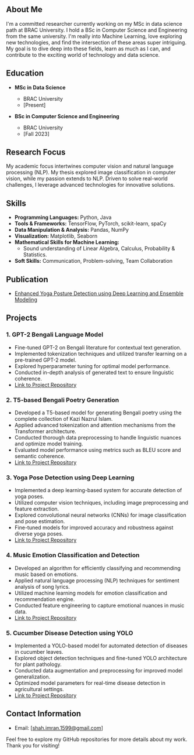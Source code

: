 ## About Me
I'm a committed researcher currently working on my MSc in data science path at BRAC University. I hold a BSc in Computer Science and Engineering from the same university. I'm really into Machine Learning, love exploring new technologies, and find the intersection of these areas super intriguing. My goal is to dive deep into these fields, learn as much as I can, and contribute to the exciting world of technology and data science.

## Education
- **MSc in Data Science**
  - BRAC University
  - [Present]

- **BSc in Computer Science and Engineering**
  - BRAC University
  - [Fall 2023]


## Research Focus
My academic focus intertwines computer vision and natural language processing (NLP). My thesis explored image classification in computer vision, while my passion extends to NLP. Driven to solve real-world challenges, I leverage advanced technologies for innovative solutions.

## Skills
- **Programming Languages:** Python, Java
- **Tools & Frameworks:** TensorFlow, PyTorch, scikit-learn, spaCy
- **Data Manipulation & Analysis:** Pandas, NumPy
- **Visualization:** Matplotlib, Seaborn
- **Mathematical Skills for Machine Learning:**
  - Sound understanding of Linear Algebra, Calculus, Probability & Statistics.
- **Soft Skills:** Communication, Problem-solving, Team Collaboration


## Publication
- [Enhanced Yoga Posture Detection using Deep Learning and Ensemble Modeling](https://doi.org/10.1109/ICECCME57830.2023.10252764)




## Projects

### 1. GPT-2 Bengali Language Model
- Fine-tuned GPT-2 on Bengali literature for contextual text generation.
- Implemented tokenization techniques and utilized transfer learning on a pre-trained GPT-2 model.
- Explored hyperparameter tuning for optimal model performance.
- Conducted in-depth analysis of generated text to ensure linguistic coherence.
- [Link to Project Repository](https://github.com/Kyzu07/bengali_literature_gpt2_custom)

### 2. T5-based Bengali Poetry Generation
- Developed a T5-based model for generating Bengali poetry using the complete collection of Kazi Nazrul Islam.
- Applied advanced tokenization and attention mechanisms from the Transformer architecture.
- Conducted thorough data preprocessing to handle linguistic nuances and optimize model training.
- Evaluated model performance using metrics such as BLEU score and semantic coherence.
- [Link to Project Repository](https://github.com/Kyzu07/bengali_poem_t5_custom)

### 3. Yoga Pose Detection using Deep Learning
- Implemented a deep learning-based system for accurate detection of yoga poses.
- Utilized computer vision techniques, including image preprocessing and feature extraction.
- Explored convolutional neural networks (CNNs) for image classification and pose estimation.
- Fine-tuned models for improved accuracy and robustness against diverse yoga poses.
- [Link to Project Repository](https://github.com/Kyzu07/yoga_posture_detection)

### 4. Music Emotion Classification and Detection
- Developed an algorithm for efficiently classifying and recommending music based on emotions.
- Applied natural language processing (NLP) techniques for sentiment analysis of song lyrics.
- Utilized machine learning models for emotion classification and recommendation engine.
- Conducted feature engineering to capture emotional nuances in music data.
- [Link to Project Repository](https://github.com/Kyzu07/music_emotion_classification)

### 5. Cucumber Disease Detection using YOLO
- Implemented a YOLO-based model for automated detection of diseases in cucumber leaves.
- Explored object detection techniques and fine-tuned YOLO architecture for plant pathology.
- Conducted data augmentation and preprocessing for improved model generalization.
- Optimized model parameters for real-time disease detection in agricultural settings.
- [Link to Project Repository](https://github.com/Kyzu07/Cucumber-Disease-Detection)



## Contact Information
- Email: [shah.imran.1599@gmail.com]

Feel free to explore my GitHub repositories for more details about my work. Thank you for visiting!
